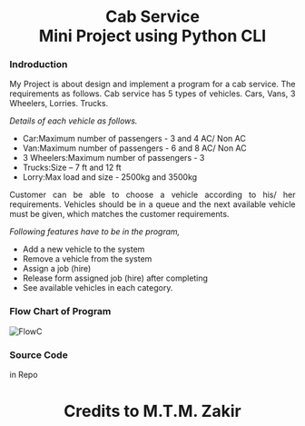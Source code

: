 <h1 align="center">Cab Service<br>Mini Project using Python CLI</h1>

### Indroduction 
<p align="justify">My Project is about design and implement a program for a cab service. The requirements as follows. Cab service has 5 types of vehicles. Cars, Vans, 3 Wheelers, Lorries. Trucks.</p>

*Details of each vehicle as follows.*
- Car:Maximum number of passengers - 3 and 4 AC/ Non AC
- Van:Maximum number of passengers - 6 and 8
AC/ Non AC
- 3 Wheelers:Maximum number of passengers - 3
- Trucks:Size – 7 ft and 12 ft
- Lorry:Max load and size - 2500kg and 3500kg

<p align="justify">Customer can be able to choose a vehicle according to his/ her requirements. Vehicles should be in a queue and the next available vehicle must be given, which matches the customer requirements.</p>

*Following features have to be in the program,*
- Add a new vehicle to the system
- Remove a vehicle from the system
- Assign a job (hire)
- Release form assigned job (hire) after completing
- See available vehicles in each category. 

  
  
### Flow Chart of Program
![FlowC](https://user-images.githubusercontent.com/90142607/186675080-1f8f1319-8eed-4000-80fe-9e606d955d1f.jpg)

### Source Code
in Repo


<h1 align="center">Credits to M.T.M. Zakir</h1>

